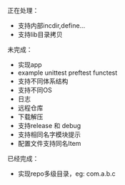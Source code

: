 正在处理：
- 支持内部incdir,define...
- 支持lib目录拷贝

未完成：
- 实现app
- example unittest preftest functest
- 支持不同体系结构
- 支持不同OS
- 日志
- 远程仓库
- 下载解压
- 支持release 和 debug
- 支持相同名字模块提示
- 配置文件支持同名Item


已经完成：
- 实现repo多级目录，eg: com.a.b.c
